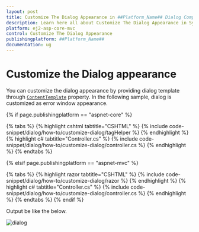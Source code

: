 ```yaml
---
layout: post
title: Customize The Dialog Appearance in ##Platform_Name## Dialog Component
description: Learn here all about Customize The Dialog Appearance in Syncfusion ##Platform_Name## Dialog component of Syncfusion Essential JS 2 and more.
platform: ej2-asp-core-mvc
control: Customize The Dialog Appearance
publishingplatform: ##Platform_Name##
documentation: ug
---
```



# Customize the Dialog appearance

You can customize the dialog appearance by providing dialog template through [`ContentTemplate`](https://help.syncfusion.com/cr/aspnetcore-js2/Syncfusion.EJ2.Popups.Dialog.html#Syncfusion_EJ2_Popups_Dialog_ContentTemplate) property. In the following sample, dialog is customized as  error window appearance.

{% if page.publishingplatform == "aspnet-core" %}

{% tabs %}
{% highlight cshtml tabtitle="CSHTML" %}
{% include code-snippet/dialog/how-to/customize-dialog/tagHelper %}
{% endhighlight %}
{% highlight c# tabtitle="Controller.cs" %}
{% include code-snippet/dialog/how-to/customize-dialog/controller.cs %}
{% endhighlight %}
{% endtabs %}

{% elsif page.publishingplatform == "aspnet-mvc" %}

{% tabs %}
{% highlight razor tabtitle="CSHTML" %}
{% include code-snippet/dialog/how-to/customize-dialog/razor %}
{% endhighlight %}
{% highlight c# tabtitle="Controller.cs" %}
{% include code-snippet/dialog/how-to/customize-dialog/controller.cs %}
{% endhighlight %}
{% endtabs %}
{% endif %}



Output be like the below.

![dialog](../images/dialog-custom-apperance.png)
